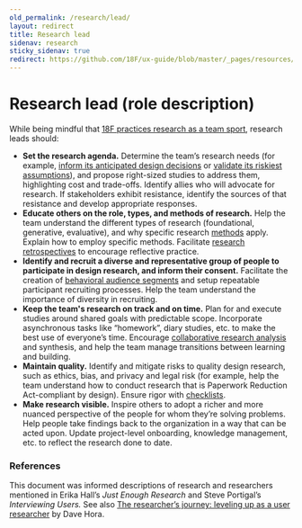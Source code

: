 ```yaml
---
old_permalink: /research/lead/
layout: redirect
title: Research lead
sidenav: research
sticky_sidenav: true
redirect: https://github.com/18F/ux-guide/blob/master/_pages/resources/research-lead.md
---
```


# Research lead (role description)

While being mindful that [18F practices research as a team sport](https://github.com/18F/ux-guide/blob/master/_pages/research/basics.md), research leads should:

- **Set the research agenda.** Determine the team’s research needs (for example, [inform its anticipated design decisions](https://medium.com/mule-design/dig-in-the-right-spot-6dc7af5a75e8) or [validate its riskiest assumptions](https://mvpworkshop.co/validate-riskiest-assumption/)), and propose right-sized studies to address them, highlighting cost and trade-offs. Identify allies who will advocate for research. If stakeholders exhibit resistance, identify the sources of that resistance and develop appropriate responses.
- **Educate others on the role, types, and methods of research.** Help the team understand the different types of research (foundational, generative, evaluative), and why specific research [methods](https://methods.18f.gov) apply. Explain how to employ specific methods. Facilitate [research retrospectives](https://18f.gsa.gov/2018/10/23/two-exercises-for-improving-design-research-through-reflective-practice/) to encourage reflective practice.
- **Identify and recruit a diverse and representative group of people to participate in design research, and inform their consent.** Facilitate the creation of [behavioral audience segments](http://adaptivepath.org/uploads/documents/apr-007_taskbased.pdf) and setup repeatable participant recruiting processes. Help the team understand the importance of diversity in recruiting.
- **Keep the team's research on track and on time.** Plan for and execute studies around shared goals with predictable scope. Incorporate asynchronous tasks like “homework”, diary studies, etc. to make the best use of everyone’s time. Encourage [collaborative research analysis](https://18f.gsa.gov/2018/02/06/getting-partners-on-board-with-research-findings/) and synthesis, and help the team manage transitions between learning and building.
- **Maintain quality.** Identify and mitigate risks to quality design research, such as ethics, bias, and privacy and legal risk (for example, help the team understand how to conduct research that is Paperwork Reduction Act-compliant by design). Ensure rigor with [checklists](https://methods.18f.gov/interview-checklist/).
- **Make research visible.** Inspire others to adopt a richer and more nuanced perspective of the people for whom they’re solving problems. Help people take findings back to the organization in a way that can be acted upon. Update project-level onboarding, knowledge management, etc. to reflect the research done to date.

### References
This document was informed descriptions of research and researchers mentioned in Erika Hall’s *Just Enough Research* and Steve Portigal’s *Interviewing Users.* See also [The researcher’s journey: leveling up as a user researcher](https://medium.com/plangrid-technology/the-researchers-journey-leveling-up-as-a-user-researcher-a85cd35b53f5) by Dave Hora.
